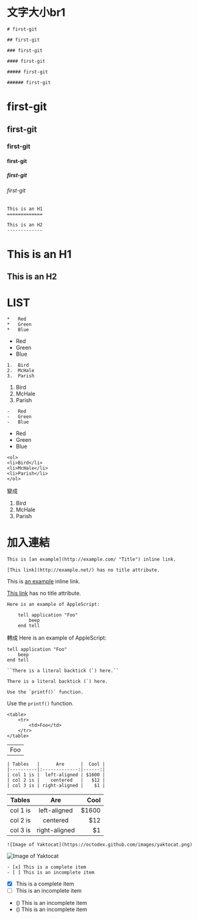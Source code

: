 # 文字大小br1
```
# first-git

## first-git

### first-git

#### first-git

##### first-git

###### first-git
```
# first-git

## first-git

### first-git

#### first-git

##### first-git

###### first-git


```
This is an H1
=============

This is an H2
-------------
```
This is an H1
=============

This is an H2
-------------


# LIST

```
*   Red
*   Green
*   Blue
```
*   Red
*   Green
*   Blue

```
1.  Bird
2.  McHale
3.  Parish
```
1.  Bird
2.  McHale
3.  Parish

```
-   Red
-   Green
-   Blue
```
-   Red
-   Green
-   Blue
```
<ol>
<li>Bird</li>
<li>McHale</li>
<li>Parish</li>
</ol>
```
變成
<ol>
<li>Bird</li>
<li>McHale</li>
<li>Parish</li>
</ol>

# 加入連結
```
This is [an example](http://example.com/ "Title") inline link.

[This link](http://example.net/) has no title attribute.
```
This is [an example](http://example.com/ "Title") inline link.

[This link](http://example.net/) has no title attribute.


```
Here is an example of AppleScript:

    tell application "Foo"
        beep
    end tell
```
轉成
Here is an example of AppleScript:

    tell application "Foo"
        beep
    end tell

```
``There is a literal backtick (`) here.``
```
``There is a literal backtick (`) here.``
```
Use the `printf()` function.
```
Use the `printf()` function.



```
<table>
    <tr>
        <td>Foo</td>
    </tr>
</table>
```
<table>
    <tr>
        <td>Foo</td>
    </tr>
</table>

```
| Tables   |      Are      |  Cool |
|----------|:-------------:|------:|
| col 1 is |  left-aligned | $1600 |
| col 2 is |    centered   |   $12 |
| col 3 is | right-aligned |    $1 |
```
| Tables   |      Are      |  Cool |
|----------|:-------------:|------:|
| col 1 is |  left-aligned | $1600 |
| col 2 is |    centered   |   $12 |
| col 3 is | right-aligned |    $1 |


```
![Image of Yaktocat](https://octodex.github.com/images/yaktocat.png)
```
![Image of Yaktocat](https://octodex.github.com/images/yaktocat.png)


```
- [x] This is a complete item
- [ ] This is an incomplete item
```
- [x] This is a complete item
- [ ] This is an incomplete item

- () This is an incomplete item
- () This is an incomplete item

